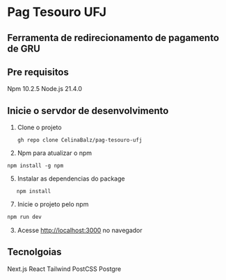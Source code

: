 

<h1>Pag Tesouro UFJ</h1>
<h2> Ferramenta de redirecionamento de pagamento de GRU </h2>




## Pre requisitos
Npm 10.2.5
Node.js 21.4.0

## Inicie o servdor de desenvolvimento ##
1. Clone o projeto
   ```
   gh repo clone CelinaBalz/pag-tesouro-ufj
   ```

3. Npm para atualizar o npm
  ```
 npm install -g npm
  ```
5. Instalar as dependencias do package
```
   npm install
```
7. Inicie o projeto pelo npm
```bash
npm run dev
```
3. Acesse [http://localhost:3000](http://localhost:3000) no navegador

## Tecnolgoias ##
Next.js 
React 
Tailwind
PostCSS
Postgre 
